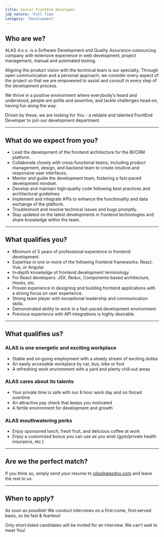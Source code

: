 ```yaml
---
title: Senior FrontEnd Developer
job_nature: 'Full Time'
category: 'Development'
---
```


## Who are we?

ALAS d.o.o. is a Software Development and Quality Assurance outsourcing company with extensive experience in web development, project management, manual and automated testing.

Aligning the product vision with the technical team is our specialty. Through open communication and a personal approach, we consider every aspect of the project so that we are empowered to assist and consult in every step of the development process.

We thrive in a positive environment where everybody’s heard and understood, people are polite and assertive, and tackle challenges head&#8209;on, having fun along the way.

Driven by these, we are looking for You - a reliable and talented FrontEnd Developer to join our development department.

---

## What do we expect from you?

- Lead the development of the frontend architecture for the BI/CRM platform.
- Collaborate closely with cross&#8209;functional teams, including product management, design, and backend team to create intuitive and responsive user interfaces.
- Mentor and guide the development team, fostering a fast&#8209;paced development mindset.
- Develop and maintain high&#8209;quality code following best practices and architectural guidelines.
- Implement and integrate APIs to enhance the functionality and data exchange of the platform.
- Troubleshoot and resolve technical issues and bugs promptly.
- Stay updated on the latest developments in frontend technologies and share knowledge within the team.

---

## What qualifies you?

- Minimum of 5 years of professional experience in frontend development.
- Expertise in one or more of the following frontend frameworks: React, Vue, or Angular.
- In&#8209;depth knowledge of frontend development terminology.
- For React developers: JSX, Redux, Components&#8209;based architecture, Hooks, etc.
- Proven experience in designing and building frontend applications with a strong focus on user experience.
- Strong team player with exceptional leadership and communication skills.
- Demonstrated ability to work in a fast-paced development environment.
- Previous experience with API integrations is highly desirable.

---

## What qualifies us?

### ALAS is one energetic and exciting workplace

- Stable and on&#8209;going employment with a steady stream of exciting duties
- An easily accessible workplace by car, bus, bike or foot
- A refreshing work environment with a yard and plenty chill&#8209;out areas

### ALAS cares about its talents

- Your private time is safe with our 8 hour work day and no forced overtime
- An attractive pay check that keeps you motivated
- A fertile environment for development and growth

### ALAS mouthwatering perks

- Enjoy sponsored lunch, fresh fruit, and delicious coffee at work
- Enjoy a customized bonus you can use as you wish (gym/private health insurance, etc.)

---

## Are we the perfect match?

If you think so, simply send your resume to <jobs@alasdoo.com> and leave the rest to us.

---

## When to apply?

As soon as possible!
We conduct interviews on a first&#8209;come, first&#8209;served basis, so be fast & fearless!

Only short&#8209;listed candidates will be invited for an interview. We can’t wait to meet You!
